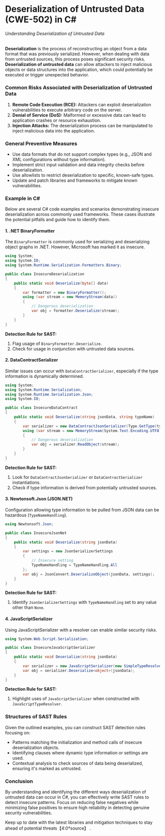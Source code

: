 # Deserialization of Untrusted Data (CWE-502) in C#

###### Understanding Deserialization of Untrusted Data

**Deserialization** is the process of reconstructing an object from a data format that was previously serialized. However, when dealing with data from untrusted sources, this process poses significant security risks. **Deserialization of untrusted data** can allow attackers to inject malicious objects or data structures into the application, which could potentially be executed or trigger unexpected behavior.

### Common Risks Associated with Deserialization of Untrusted Data

1. **Remote Code Execution (RCE):** Attackers can exploit deserialization vulnerabilities to execute arbitrary code on the server.
2. **Denial of Service (DoS):** Malformed or excessive data can lead to application crashes or resource exhaustion.
3. **Injection Attacks:** The deserialization process can be manipulated to inject malicious data into the application.

### General Preventive Measures

- Use data formats that do not support complex types (e.g., JSON and XML configurations without type information).
- Implement strict input validation and data integrity checks before deserialization.
- Use allowlists to restrict deserialization to specific, known-safe types.
- Update and patch libraries and frameworks to mitigate known vulnerabilities.

### Example in C#

Below are several C# code examples and scenarios demonstrating insecure deserialization across commonly used frameworks. These cases illustrate the potential pitfalls and guide how to identify them.

#### 1. .NET BinaryFormatter

The `BinaryFormatter` is commonly used for serializing and deserializing object graphs in .NET. However, Microsoft has marked it as insecure.

```csharp
using System;
using System.IO;
using System.Runtime.Serialization.Formatters.Binary;

public class InsecureDeserialization
{
    public static void Deserialize(byte[] data)
    {
        var formatter = new BinaryFormatter();
        using (var stream = new MemoryStream(data))
        {
            // Dangerous deserialization
            var obj = formatter.Deserialize(stream);
        }
    }
}
```

**Detection Rule for SAST:**
1. Flag usage of `BinaryFormatter.Deserialize`.
2. Check for usage in conjunction with untrusted data sources.

#### 2. DataContractSerializer

Similar issues can occur with `DataContractSerializer`, especially if the type information is dynamically determined.

```csharp
using System;
using System.Runtime.Serialization;
using System.Runtime.Serialization.Json;
using System.IO;

public class InsecureDataContract
{
    public static void Deserialize(string jsonData, string typeName)
    {
        var serializer = new DataContractJsonSerializer(Type.GetType(typeName));
        using (var stream = new MemoryStream(System.Text.Encoding.UTF8.GetBytes(jsonData)))
        {
            // Dangerous deserialization
            var obj = serializer.ReadObject(stream);
        }
    }
}
```

**Detection Rule for SAST:**
1. Look for `DataContractJsonSerializer` or `DataContractSerializer` instantiations.
2. Check if type information is derived from potentially untrusted sources.

#### 3. Newtonsoft.Json (JSON.NET)

Configuration allowing type information to be pulled from JSON data can be hazardous (`TypeNameHandling`).

```csharp
using Newtonsoft.Json;

public class InsecureJsonNet
{
    public static void Deserialize(string jsonData)
    {
        var settings = new JsonSerializerSettings
        {
            // Insecure setting
            TypeNameHandling = TypeNameHandling.All
        };
        var obj = JsonConvert.DeserializeObject(jsonData, settings);
    }
}
```

**Detection Rule for SAST:**
1. Identify `JsonSerializerSettings` with `TypeNameHandling` set to any value other than `None`.

#### 4. JavaScriptSerializer

Using JavaScriptSerializer with a resolver can enable similar security risks.

```csharp
using System.Web.Script.Serialization;

public class InsecureJavaScriptSerializer
{
    public static void Deserialize(string jsonData)
    {
        var serializer = new JavaScriptSerializer(new SimpleTypeResolver());
        var obj = serializer.Deserialize<object>(jsonData);
    }
}
```

**Detection Rule for SAST:**
1. Highlight uses of `JavaScriptSerializer` when constructed with `JavaScriptTypeResolver`.

### Structures of SAST Rules

Given the outlined examples, you can construct SAST detection rules focusing on:
- Patterns matching the initialization and method calls of insecure deserialization objects.
- Identifying clauses where dynamic type information or settings are used.
- Contextual analysis to check sources of data being deserialized, ensuring it's marked as untrusted.

### Conclusion

By understanding and identifying the different ways deserialization of untrusted data can occur in C#, you can effectively write SAST rules to detect insecure patterns. Focus on reducing false negatives while minimizing false positives to ensure high reliability in detecting genuine security vulnerabilities. 

Keep up to date with the latest libraries and mitigation techniques to stay ahead of potential threats【4:0†source】   .